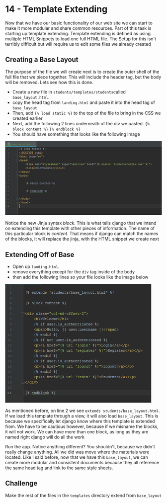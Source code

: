 # 14 - Template Extending

Now that we have our basic functionality of our web site we can start to make it more modular and share common resources. Part of this task is starting up template extending. Template extending is defined as using multiple HTML Snippets to load one full HTML file. The Setup for this isn't terribly difficult but will require us to edit some files we already created

## Creating a Base Layout

The purpose of the file we will create next is to create the outer shell of the full file that we piece together. This will include the header tag, but the body will be removed. Lets see how this is done.

* Create a new file in `students/templates/students`called `base_layout.html`.
* copy the head tag from `landing.html` and paste it into the head tag of `base_layout` 
* Then, add `{% load static %}` to the top of the file to bring in the CSS we created earlier
* Next, add the following 2 lines underneath of the div we pasted. `{% block content %}` `{% endblock %}` 
* You should have something that looks like the following image

![](.gitbook/assets/corrected_base_template.png)

Notice the new Jinja syntax _block_. This is what tells django that we intend on extending this template with other pieces of information. The name of this particular block is _content_. That means if django can match the names of the blocks, it will replace the jinja, with the HTML snippet we create next

## Extending Off of Base

* Open up `landing.html`. 
* remove everything except for the `div` tag inside of the body
* then add the following lines so your file looks like the image below

![](.gitbook/assets/extending_snippet.png)

As mentioned before, on line 2 we see `extends students/base_layout.html`. If we load this template through a view, it will also load `base_layout`. This is because we specifically let django know where this template is extended from. We have to be cautious however, because if we misname the blocks, it will not work. We can have more than one block, as long as they are named right django will do all the work

Run the app. Notice anything different? You shouldn't, because we didn't really change anything. All we did was move where the materials were located. Like I said before, now that we have this `base_layout`, we can create more modular and consistent documents because they all reference the same head tag and link to the same style sheets.

## Challenge

Make the rest of the files in the `templates` directory extend from `base_layout`

